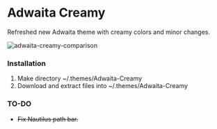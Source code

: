 # Adwaita Creamy
Refreshed new Adwaita theme with creamy colors and minor changes.

![adwaita-creamy-comparison](https://user-images.githubusercontent.com/6532000/53536010-be9fb380-3b15-11e9-990c-2c90676267c6.png)

### Installation

1. Make directory ~/.themes/Adwaita-Creamy
2. Download and extract files into ~/.themes/Adwaita-Creamy

### TO-DO

* ~~Fix Nautilus path bar.~~

